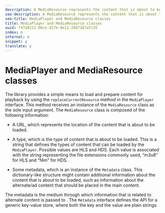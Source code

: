 ```yaml
---
description: A MediaResource represents the content that is about to be loaded by the MediaPlayer instance.
seo-description: A MediaResource represents the content that is about to be loaded by the MediaPlayer instance.
seo-title: MediaPlayer and MediaResource classes
title: MediaPlayer and MediaResource classes
uuid: f47a9211-06ce-417e-8e11-24d7167a7c35
index: n
internal: n
snippet: y
translate: y
---
```


# MediaPlayer and MediaResource classes


<a id="section_B09A012C97454AF58CE2269B800D8027"></a>

The  <!-- PH element: phrases/primetime-sdk-name --> library provides a simple means to load and prepare content for playback by using the `replaceCurrentResource` method in the `MediaPlayer` interface. This method receives an instance of the `MediaResource` class as the sole input argument. The `MediaResource` class is composed of the following information: 
* A URL, which represents the location of the content that is about to be loaded.
* A type, which is the type of content that is about to be loaded. This is a string that defines the types of content that can be loaded by the `MediaPlayer`. Possible values are HLS and HDS. Each value is associated with the string representing the file extensions commonly used, “m3u8” for HLS and “f4m” for HDS. 

* Some metadata, which is an instance of the `Metadata` class. This dictionary-like structure might contain additional information about the content that is about to be loaded, such as information about the alternate/ad content that should be placed in the main content.


The metadata is the medium through which information that is related to alternate content is passed to  <!-- PH element: phrases/primetime-sdk-name --> . The `Metadata` interface defines the API for a generic key-value store, where both the key and the value are plain strings. 
